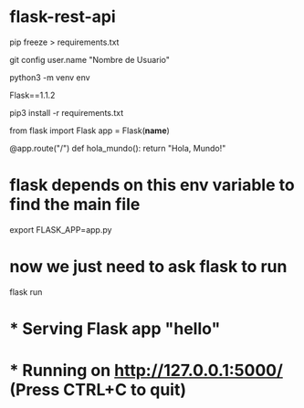 # flask-rest-api



pip freeze > requirements.txt

git config user.name "Nombre de Usuario"


python3 -m venv env

Flask==1.1.2


pip3 install -r requirements.txt


from flask import Flask
app = Flask(__name__)


@app.route("/")
def hola_mundo():
  return "Hola, Mundo!"


# flask depends on this env variable to find the main file
export FLASK_APP=app.py

# now we just need to ask flask to run
flask run

# * Serving Flask app "hello"
# * Running on http://127.0.0.1:5000/ (Press CTRL+C to quit)